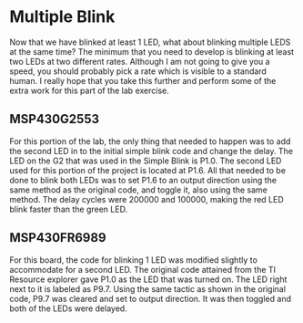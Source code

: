 # Multiple Blink
Now that we have blinked at least 1 LED, what about blinking multiple LEDS at the same time? The minimum that you need to develop is 
blinking at least two LEDs at two different rates. Although I am not going to give you a speed, you should probably pick a rate which 
is visible to a standard human. I really hope that you take this further and perform some of the extra work for this part of the lab exercise.


## MSP430G2553
For this portion of the lab, the only thing that needed to happen was to add the second LED in to the initial simple blink code and 
change the delay. The LED on the G2 that was used in the Simple Blink is P1.0. The second LED used for this portion of the project is 
located at P1.6. All that needed to be done to blink both LEDs was to set P1.6 to an output direction using the same method as the 
original code, and toggle it, also using the same method. The delay cycles were 200000 and 100000, making the red LED blink faster than the green LED.

## MSP430FR6989
For this board, the code for blinking 1 LED was modified slightly to accommodate for a second LED. The original code attained from the 
TI Resource explorer gave P1.0 as the LED that was turned on. The LED right next to it is labeled as P9.7. Using the same tactic as 
shown in the original code, P9.7 was cleared and set to output direction. It was then toggled and both of the LEDs were delayed. 
